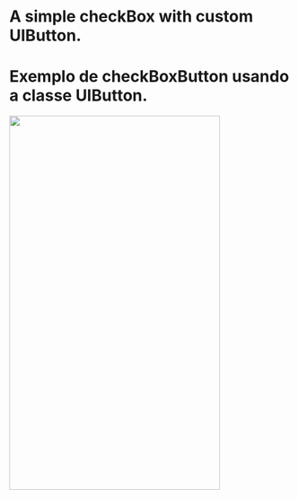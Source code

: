 # A simple checkBox with custom UIButton.
# Exemplo de checkBoxButton usando a classe UIButton.
<img src="https://github.com/aryrodriguez/Screenshots/blob/main/CollapsedCells/sample.gif" width="375" height="667"/>
